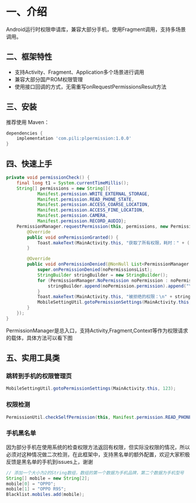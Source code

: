 # 一、介绍
Android运行时权限申请库，兼容大部分手机，使用Fragment调用，支持多场景调用。

## 二、框架特性
* 支持Activity、Fragment、Application多个场景进行调用
* 兼容大部分国产ROM权限管理
* 使用接口回调的方式，无需重写onRequestPermissionsResult方法

## 三、安装
推荐使用 Maven：
``` gradle
dependencies {
    implementation 'com.pili:plpermission:1.0.0'
}
```

## 四、快速上手
``` java
private void permissionCheck() {
    final long t1 = System.currentTimeMillis();
    String[] permissions = new String[]{
            Manifest.permission.WRITE_EXTERNAL_STORAGE,
            Manifest.permission.READ_PHONE_STATE,
            Manifest.permission.ACCESS_COARSE_LOCATION,
            Manifest.permission.ACCESS_FINE_LOCATION,
            Manifest.permission.CAMERA,
            Manifest.permission.RECORD_AUDIO};
    PermissionManager.requestPermission(this, permissions, new PermissionManager.PermissionsListener() {
        @Override
        public void onPermissionGranted() {
            Toast.makeText(MainActivity.this, "获取了所有权限，耗时：" + (System.currentTimeMillis() - t1), Toast.LENGTH_LONG).show();
        }

        @Override
        public void onPermissionDenied(@NonNull List<PermissionManager.NoPermission> noPermissionsList) {
            super.onPermissionDenied(noPermissionsList);
            StringBuilder stringBuilder = new StringBuilder();
            for (PermissionManager.NoPermission noPermission : noPermissionsList) {
                stringBuilder.append(noPermission.permission).append("\n");
            }
            Toast.makeText(MainActivity.this, "被拒绝的权限：\n" + stringBuilder.toString(), Toast.LENGTH_LONG).show();
            MobileSettingUtil.gotoPermissionSettings(MainActivity.this, 123);
        }
    });
}
```
PermissionManager是总入口，支持Activity,Fragment,Context等作为权限请求的载体，具体方法可以看下图


## 五、实用工具类
### 跳转到手机的权限管理页

``` java
MobileSettingUtil.gotoPermissionSettings(MainActivity.this, 123);
```
### 权限检测

``` java
PermissionUtil.checkSelfPermission(this, Manifest.permission.READ_PHONE_STATE);
```
### 手机黑名单
因为部分手机在使用系统的检查权限方法返回有权限，但实际没权限的情况，所以必须对这种情况做二次检测，在此框架中，支持黑名单的额外配置，欢迎大家积极反馈是黑名单的手机到issues上，谢谢

``` java
// 添加一个大小为2的String数组，数组的第一个数据为手机品牌，第二个数据为手机型号
String[] mobile = new String[2];
mobile[0] = "OPPO";
mobile[1] = "OPPO R9S";
Blacklist.mobiles.add(mobile);
```
